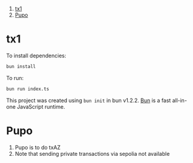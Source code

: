 1. [tx1](#tx1)
2. [Pupo](#pupo)

# tx1

To install dependencies:

```bash
bun install
```

To run:

```bash
bun run index.ts
```

This project was created using `bun init` in bun v1.2.2. [Bun](https://bun.sh) is a fast all-in-one JavaScript runtime.

# Pupo

1. Pupo is to do txAZ
2. Note that sending private transactions via sepolia not available
